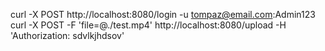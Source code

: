 curl -X POST http://localhost:8080/login -u tompaz@email.com:Admin123
curl -X POST -F 'file=@./test.mp4' http://localhost:8080/upload -H 'Authorization: sdvlkjhdsov'